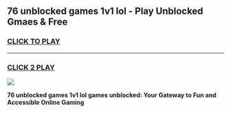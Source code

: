 
## 76 unblocked games 1v1 lol - Play Unblocked Gmaes & Free
<h3>
<a href="https://news.freeplayer.one?title=76_unblocked_games_1v1_lol&ref=23F">CLICK TO PLAY</a></h3>
<hr>

<h3>
<a href="https://news.freeplayer.one?title=76_unblocked_games_1v1_lol&ref=23F">CLICK 2 PLAY</a>
  
</h3>

<a href="https://news.freeplayer.one?title=76_unblocked_games_1v1_lol&ref=23F/"><img src="https://clearcache.store/games.png"></a>


**76 unblocked games 1v1 lol games unblocked: Your Gateway to Fun and Accessible Online Gaming**
